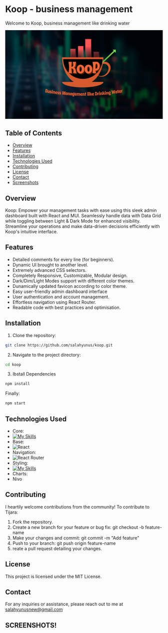 # Koop - business management

Welcome to Koop, business management like drinking water

![Tijara Logo](./public/KooP_OG.png)

## Table of Contents

- [Overview](#overview)
- [Features](#features)
- [Installation](#installation)
- [Technologies Used](#technologies-used)
- [Contributing](#contributing)
- [License](#license)
- [Contact](#contact)
- [Screenshots](#screens)

## Overview

Koop: Empower your management tasks with ease using this sleek admin dashboard built with React and MUI. Seamlessly handle data with Data Grid while toggling between Light & Dark Mode for enhanced visibility. Streamline your operations and make data-driven decisions efficiently with Koop's intuitive interface.

## Features

- Detailed comments for every line (for beginners).
- Dynamic UI brought to another level.
- Extremely advanced CSS selectors.
- Completely Responsive, Customizable, Modular design.
- Dark/Dim/Light Modes support with different color themes.
- Dunamically updated favicon according to color theme.
- Easy user-friendly admin dashboard interface
- User authentication and account management.
- Effortless navigation using React Router.
- Readable code with best practices and optimisation.

## Installation

1. Clone the repository:

```bash
git clone https://github.com/salahyunus/koop.git
```

2. Navigate to the project directory:

```bash
cd koop
```

3. Ibstall Dependencies

```bash
npm install
```

Finally:

```bash
npm start
```

## Technologies Used

- Core:
- [![My Skills](https://skillicons.dev/icons?i=js,html,css)](https://skillicons.dev)
- Base:
- ![React](https://img.shields.io/badge/-React-blue?logo=react&logoColor=white&style=flat)
- Navigation:
- ![React Router](https://img.shields.io/badge/-React%20Router-orange?logo=react-router&logoColor=white&style=flat)
- Styling:
- [![My Skills](https://skillicons.dev/icons?i=materialui)](https://skillicons.dev)
- Charts:
- Nivo

## Contributing

I heartily welcome contributions from the community! To contribute to Tijara:

1. Fork the repository.
2. Create a new branch for your feature or bug fix: git checkout -b feature-name
3. Make your changes and commit: git commit -m "Add feature"
4. Push to your branch: git push origin feature-name
5. reate a pull request detailing your changes.

## License

This project is licensed under the MIT License.

## Contact

For any inquiries or assistance, please reach out to me at salahyunusnew@gmail.com

## SCREENSHOTS!
